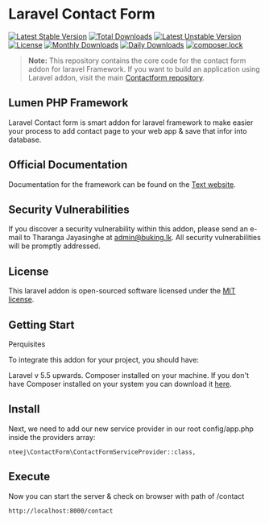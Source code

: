# Laravel Contact Form
[![Latest Stable Version](https://poser.pugx.org/nteej/contactform/v/stable)](https://packagist.org/packages/nteej/contactform)
[![Total Downloads](https://poser.pugx.org/nteej/contactform/downloads)](https://packagist.org/packages/nteej/contactform)
[![Latest Unstable Version](https://poser.pugx.org/nteej/contactform/v/unstable)](https://packagist.org/packages/nteej/contactform)
[![License](https://poser.pugx.org/nteej/contactform/license)](https://packagist.org/packages/nteej/contactform)
[![Monthly Downloads](https://poser.pugx.org/nteej/contactform/d/monthly)](https://packagist.org/packages/nteej/contactform)
[![Daily Downloads](https://poser.pugx.org/nteej/contactform/d/daily)](https://packagist.org/packages/nteej/contactform)
[![composer.lock](https://poser.pugx.org/nteej/contactform/composerlock)](https://packagist.org/packages/nteej/contactform)

> **Note:** This repository contains the core code for the contact form addon for laravel Framework. If you want to build an application using Laravel addon, visit the main [Contactform repository](https://github.com/nteej/contact.git).

## Lumen PHP Framework

Laravel Contact form is smart addon for laravel framework to make easier your process to add contact page to your web app & save that infor into database.
## Official Documentation

Documentation for the framework can be found on the [Text website](https://www.text.lk/docs/laravel/contactform).

## Security Vulnerabilities

If you discover a security vulnerability within this addon, please send an e-mail to Tharanga Jayasinghe at admin@buking.lk. All security vulnerabilities will be promptly addressed.

## License

This laravel addon is open-sourced software licensed under the [MIT license](https://opensource.org/licenses/MIT).

## Getting Start
Perquisites

To integrate this addon for your project, you should have:

   Laravel v 5.5 upwards.
   Composer installed on your machine. If you don't have Composer installed on your system you can download it [here](https://getcomposer.org/).

## Install
Next, we need to add our new service provider in our root config/app.php inside the providers array:
    
    nteej\ContactForm\ContactFormServiceProvider::class,

## Execute
Now you can start the server & check on browser with path of /contact

    http://localhost:8000/contact
